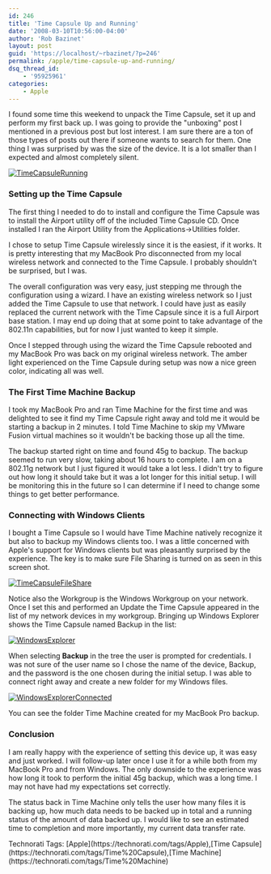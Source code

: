 ```yaml
---
id: 246
title: 'Time Capsule Up and Running'
date: '2008-03-10T10:56:00-04:00'
author: 'Rob Bazinet'
layout: post
guid: 'https://localhost/~rbazinet/?p=246'
permalink: /apple/time-capsule-up-and-running/
dsq_thread_id:
    - '95925961'
categories:
    - Apple
---
```


I found some time this weekend to unpack the Time Capsule, set it up and perform my first back up. I was going to provide the "unboxing" post I mentioned in a previous post but lost interest. I am sure there are a ton of those types of posts out there if someone wants to search for them. One thing I was surprised by was the size of the device. It is a lot smaller than I expected and almost completely silent.

[![TimeCapsuleRunning](https://rbazinet.files.wordpress.com/2008/03/timecapsulerunning-thumb.jpg)](https://rbazinet.files.wordpress.com/2008/03/timecapsulerunning.jpg)

### Setting up the Time Capsule

The first thing I needed to do to install and configure the Time Capsule was to install the Airport utility off of the included Time Capsule CD. Once installed I ran the Airport Utility from the Applications-&gt;Utilities folder.

I chose to setup Time Capsule wirelessly since it is the easiest, if it works. It is pretty interesting that my MacBook Pro disconnected from my local wireless network and connected to the Time Capsule. I probably shouldn't be surprised, but I was.

The overall configuration was very easy, just stepping me through the configuration using a wizard. I have an existing wireless network so I just added the Time Capsule to use that network. I could have just as easily replaced the current network with the Time Capsule since it is a full Airport base station. I may end up doing that at some point to take advantage of the 802.11n capabilities, but for now I just wanted to keep it simple.

Once I stepped through using the wizard the Time Capsule rebooted and my MacBook Pro was back on my original wireless network. The amber light experienced on the Time Capsule during setup was now a nice green color, indicating all was well.

### The First Time Machine Backup

I took my MacBook Pro and ran Time Machine for the first time and was delighted to see it find my Time Capsule right away and told me it would be starting a backup in 2 minutes. I told Time Machine to skip my VMware Fusion virtual machines so it wouldn't be backing those up all the time.

The backup started right on time and found 45g to backup. The backup seemed to run very slow, taking about 16 hours to complete. I am on a 802.11g network but I just figured it would take a lot less. I didn't try to figure out how long it should take but it was a lot longer for this initial setup. I will be monitoring this in the future so I can determine if I need to change some things to get better performance.

### Connecting with Windows Clients

I bought a Time Capsule so I would have Time Machine natively recognize it but also to backup my Windows clients too. I was a little concerned with Apple's support for Windows clients but was pleasantly surprised by the experience. The key is to make sure File Sharing is turned on as seen in this screen shot.

[![TimeCapsuleFileShare](https://rbazinet.files.wordpress.com/2008/03/timecapsulefileshare-thumb.jpg)](https://rbazinet.files.wordpress.com/2008/03/timecapsulefileshare.jpg)

Notice also the Workgroup is the Windows Workgroup on your network. Once I set this and performed an Update the Time Capsule appeared in the list of my network devices in my workgroup. Bringing up Windows Explorer shows the Time Capsule named Backup in the list:

[![WindowsExplorer](https://rbazinet.files.wordpress.com/2008/03/windowsexplorer-thumb.jpg)](https://rbazinet.files.wordpress.com/2008/03/windowsexplorer.jpg)

When selecting **Backup** in the tree the user is prompted for credentials. I was not sure of the user name so I chose the name of the device, Backup, and the password is the one chosen during the initial setup. I was able to connect right away and create a new folder for my Windows files.

[![WindowsExplorerConnected](https://rbazinet.files.wordpress.com/2008/03/windowsexplorerconnected-thumb.jpg)](https://rbazinet.files.wordpress.com/2008/03/windowsexplorerconnected.jpg)

You can see the folder Time Machine created for my MacBook Pro backup.

### Conclusion

I am really happy with the experience of setting this device up, it was easy and just worked. I will follow-up later once I use it for a while both from my MacBook Pro and from Windows. The only downside to the experience was how long it took to perform the initial 45g backup, which was a long time. I may not have had my expectations set correctly.

The status back in Time Machine only tells the user how many files it is backing up, how much data needs to be backed up in total and a running status of the amount of data backed up. I would like to see an estimated time to completion and more importantly, my current data transfer rate.

<div class="wlWriterSmartContent" style="display:inline;margin:0;padding:0;">Technorati Tags: [Apple](https://technorati.com/tags/Apple),[Time Capsule](https://technorati.com/tags/Time%20Capsule),[Time Machine](https://technorati.com/tags/Time%20Machine)</div>